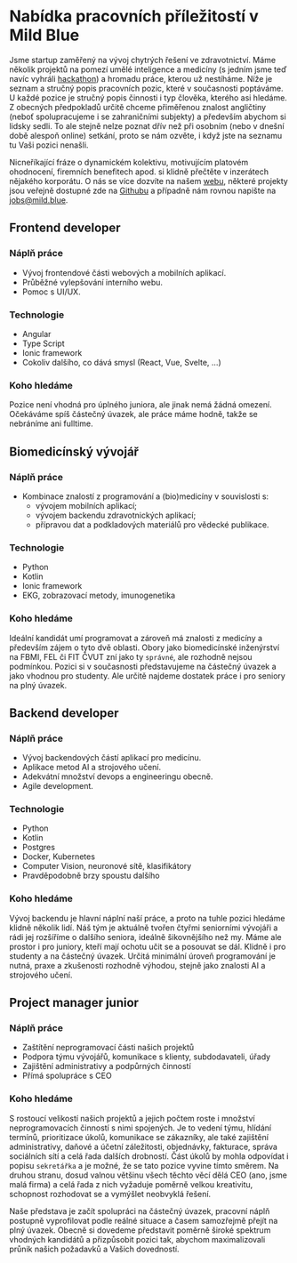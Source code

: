 # Nabídka pracovních příležitostí v Mild Blue

Jsme startup zaměřený na vývoj chytrých řešení ve zdravotnictví. Máme několik projektů na pomezí umělé inteligence 
a medicíny (s jedním jsme teď navíc vyhráli [hackathon](https://www.seznamzpravy.cz/clanek/uz-zadni-heparinovi-vrazi-vyvojari-dali-kalkulacku-leku-do-mobilu-130797))
a hromadu práce, kterou už nestíháme. Níže je seznam a stručný popis pracovních pozic, které v současnosti
poptáváme. U každé pozice je stručný popis činnosti i typ člověka, kterého asi hledáme. Z obecných předpokladů určitě 
chceme přiměřenou znalost angličtiny (neboť spolupracujeme i se zahraničními subjekty) a především abychom si lidsky 
sedli. To ale stejně nelze poznat dřív než při osobním (nebo v dnešní době alespoň online) setkání, proto se nám 
ozvěte, i když jste na seznamu tu Vaši pozici nenašli.

Nicneříkající fráze o dynamickém kolektivu, motivujícím platovém ohodnocení, firemních benefitech apod. si klidně přečtěte 
v inzerátech nějakého korporátu. O nás se více dozvíte na našem [webu](https://mild.blue/), některé projekty jsou veřejně dostupné 
zde na [Githubu](https://github.com/mild-blue) a případně nám rovnou napište na [jobs@mild.blue](mailto:jobs@mild.blue). 


## Frontend developer
### Náplň práce
* Vývoj frontendové části webových a mobilních aplikací.
* Průběžné vylepšování interního webu.
* Pomoc s UI/UX.

### Technologie
* Angular
* Type Script
* Ionic framework
* Cokoliv dalšího, co dává smysl (React, Vue, Svelte, …)

### Koho hledáme
Pozice není vhodná pro úplného juniora, ale jinak nemá žádná omezení. Očekáváme spíš částečný úvazek, 
ale práce máme hodně, takže se nebráníme ani fulltime.
  

## Biomedicínský vývojář
### Náplň práce
* Kombinace znalostí z programování a (bio)medicíny v souvislosti s:
    * vývojem mobilních aplikací;
    * vývojem backendu zdravotnických aplikací;
    * přípravou dat a podkladových materiálů pro vědecké publikace.

### Technologie
* Python
* Kotlin  
* Ionic framework
* EKG, zobrazovací metody, imunogenetika


### Koho hledáme
Ideální kandidát umí programovat a zároveň má znalosti z medicíny a především zájem o tyto dvě oblasti. Obory jako 
biomedicínské inženýrství na FBMI, FEL či FIT ČVUT zní jako ty `správné`, ale rozhodně nejsou podmínkou.
Pozici si v současnosti představujeme na částečný úvazek a jako vhodnou pro studenty. Ale určitě najdeme dostatek 
práce i pro seniory na plný úvazek.

## Backend developer
### Náplň práce
* Vývoj backendových částí aplikací pro medicínu.
* Aplikace metod AI a strojového učení.
* Adekvátní množství devops a engineeringu obecně.
* Agile development.

### Technologie
* Python
* Kotlin
* Postgres  
* Docker, Kubernetes
* Computer Vision, neuronové sítě, klasifikátory
* Pravděpodobně brzy spoustu dalšího

### Koho hledáme
Vývoj backendu je hlavní náplní naší práce, a proto na tuhle pozici hledáme klidně několik lidí. Náš 
tým je aktuálně tvořen čtyřmi seniorními vývojáři a rádi jej rozšíříme o dalšího seniora, ideálně šikovnějšího 
než my. Máme ale prostor i pro juniory, kteří mají ochotu učit se a posouvat se dál. Klidně i pro studenty a na částečný 
úvazek. Určitá minimální úroveň programování je nutná, praxe a zkušenosti rozhodně výhodou, stejně jako znalosti AI a 
strojového učení.


## Project manager junior
### Náplň práce
* Zaštítění neprogramovací části našich projektů
* Podpora týmu vývojářů, komunikace s klienty, subdodavateli, úřady
* Zajištění administrativy a podpůrných činností
* Přímá spolupráce s CEO

### Koho hledáme
S rostoucí velikostí našich projektů a jejich počtem roste i množství neprogramovacích činností s nimi spojených. Je to 
vedení týmu, hlídání termínů, prioritizace úkolů, komunikace se zákazníky, ale také zajištění administrativy, daňové a 
účetní záležitosti, objednávky, fakturace, správa sociálních sítí a celá řada dalších drobností. 
Část úkolů by mohla odpovídat i popisu `sekretářka` a je možné, že se tato pozice vyvine tímto směrem. 
Na druhou stranu, dosud valnou většinu všech těchto věcí dělá CEO (ano, jsme malá firma) a celá řada z nich vyžaduje 
poměrně velkou kreativitu, schopnost rozhodovat se a vymýšlet neobvyklá řešení.

Naše představa je začít spolupráci na částečný úvazek, pracovní náplň postupně vyprofilovat podle reálné situace a 
časem samozřejmě přejít na plný úvazek. Obecně si dovedeme představit poměrně široké spektrum vhodných kandidátů a 
přizpůsobit pozici tak, abychom maximalizovali průnik našich požadavků a Vašich dovedností.